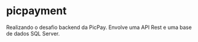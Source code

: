 # picpayment
Realizando o desafio backend da PicPay. Envolve uma API Rest e uma base de dados SQL Server.
